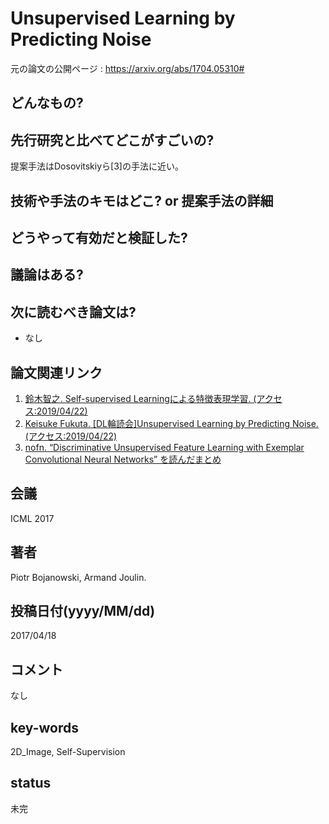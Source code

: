 # Unsupervised Learning by Predicting Noise

元の論文の公開ページ : https://arxiv.org/abs/1704.05310#

## どんなもの?


## 先行研究と比べてどこがすごいの?
提案手法はDosovitskiyら[3]の手法に近い。

## 技術や手法のキモはどこ? or 提案手法の詳細

## どうやって有効だと検証した?

## 議論はある?

## 次に読むべき論文は?
- なし

## 論文関連リンク
1. [鈴⽊智之. Self-supervised Learningによる特徴表現学習. (アクセス:2019/04/22)](http://hirokatsukataoka.net/temp/cvpaper.challenge/SSL_0929_final.pdf)
2. [Keisuke Fukuta. [DL輪読会]Unsupervised Learning by Predicting Noise. (アクセス:2019/04/22)](https://www.slideshare.net/DeepLearningJP2016/dlunsupervised-learning-by-predicting-noise)
3. [nofn. “Discriminative Unsupervised Feature Learning with Exemplar Convolutional Neural Networks” を読んだまとめ](http://nofn.tumblr.com/)

## 会議
ICML 2017

## 著者
Piotr Bojanowski, Armand Joulin.

## 投稿日付(yyyy/MM/dd)
2017/04/18

## コメント
なし

## key-words
2D_Image, Self-Supervision

## status
未完
